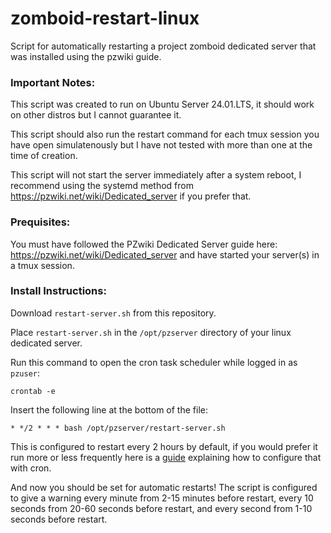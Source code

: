 # zomboid-restart-linux
Script for automatically restarting a project zomboid dedicated server that was installed using the pzwiki guide.

### Important Notes:
This script was created to run on Ubuntu Server 24.01.LTS, it should work on other distros but I cannot guarantee it.

This script should also run the restart command for each tmux session you have open simulatenously but I have not tested with more than one at the time of creation.

This script will not start the server immediately after a system reboot, I recommend using the systemd method from https://pzwiki.net/wiki/Dedicated_server if you prefer that.

### Prequisites:
You must have followed the PZwiki Dedicated Server guide here: https://pzwiki.net/wiki/Dedicated_server and have started your server(s) in a tmux session.

### Install Instructions:
Download `restart-server.sh` from this repository.

Place `restart-server.sh` in the `/opt/pzserver` directory of your linux dedicated server.

Run this command to open the cron task scheduler while logged in as `pzuser`:

```crontab -e```

Insert the following line at the bottom of the file:

```* */2 * * * bash /opt/pzserver/restart-server.sh```

This is configured to restart every 2 hours by default, if you would prefer it run more or less frequently here is a [guide](https://opensource.com/article/21/7/cron-linux) explaining how to configure that with cron.

And now you should be set for automatic restarts!
The script is configured to give a warning every minute from 2-15 minutes before restart, every 10 seconds from 20-60 seconds before restart, and every second from 1-10 seconds before restart.
